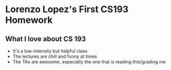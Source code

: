 # Lorenzo Lopez's First CS193 Homework

## What I love about CS 193
- It's a low-intensity but helpful class
- The lectures are chill and funny at times
- The TAs are awesome, especially the one that is reading this/grading me